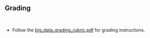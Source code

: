 ## Grading
​
* Follow the [big_data_grading_rubric.pdf](../Instructions/big_data_grading_rubric.pdf) for grading instructions.
